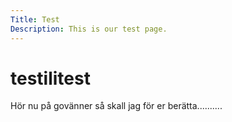 ```yaml
---
Title: Test
Description: This is our test page.
---
```


testilitest
============================

<p class="old-fashioned">
Hör nu på govänner så skall jag för er berätta..........
</p>

<p class="modern>
Hör nu på govänner så skall jag för er berätta..........
</p>

